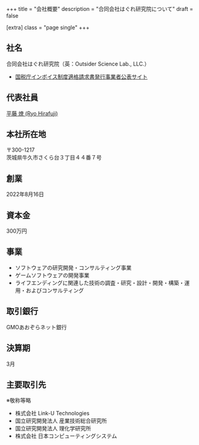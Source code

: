 +++
title = "会社概要"
description = "合同会社はぐれ研究院について"
draft = false

[extra]
class = "page single"
+++

## 社名

合同会社はぐれ研究院（英：Outsider Science Lab., LLC.）

- [国税庁インボイス制度適格請求書発行事業者公表サイト](https://www.invoice-kohyo.nta.go.jp/regno-search/detail?selRegNo=6030003020037)

## 代表社員

[平藤 燎 (Ryo Hirafuji)](https://www.linkedin.com/in/ryohirafuji/)

## 本社所在地

〒300-1217  
茨城県牛久市さくら台３丁目４４番７号

## 創業

2022年8月16日

## 資本金

300万円

## 事業

- ソフトウェアの研究開発・コンサルティング事業
- ゲームソフトウェアの開発事業
- ライフエンディングに関連した技術の調査・研究・設計・開発・構築・運用・およびコンサルティング

## 取引銀行

GMOあおぞらネット銀行

## 決算期

3月

## 主要取引先

※敬称等略

- 株式会社 Link-U Technologies
- 国立研究開発法人 産業技術総合研究所
- 国立研究開発法人 理化学研究所
- 株式会社 日本コンピューティングシステム
